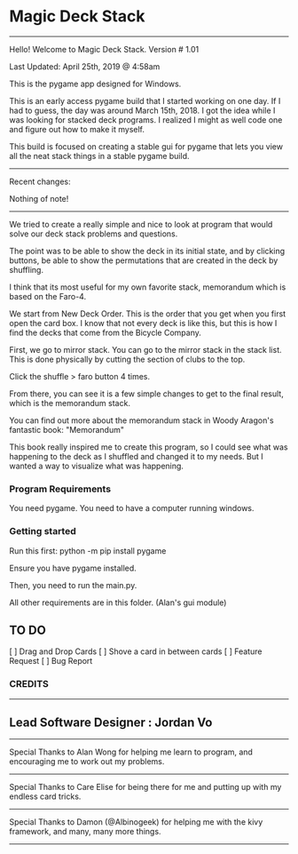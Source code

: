 # Magic Deck Stack
------

Hello! Welcome to Magic Deck Stack. Version # 1.01

Last Updated: April 25th, 2019 @ 4:58am

This is the pygame app designed for Windows.

This is an early access pygame build that I started working on one day. If I had to guess, the day was around March 15th, 2018.  I got the idea while I was looking for stacked deck programs. I realized I might as well code one and figure out how to make it myself.

This build is focused on creating a stable gui for pygame that lets you view all the neat stack things in a stable pygame build.

----

Recent changes:

Nothing of note!

----

We tried to create a really simple and nice to look at program that would solve our deck stack problems and questions.

The point was to be able to show the deck in its initial state, and by clicking buttons, be able to show the permutations that are created in the deck by shuffling.

I think that its most useful for my own favorite stack, memorandum which is based on the Faro-4.

We start from New Deck Order. This is the order that you get when you first open the card box. I know that not every deck is like this, but this is how I find the decks that come from the Bicycle Company.

First, we go to mirror stack. You can go to the mirror stack in the stack list. This is done physically by cutting the section of clubs to the top.

Click the shuffle > faro button 4 times.

From there, you can see it is a few simple changes to get to the final result, which is the memorandum stack.

You can find out more about the memorandum stack in Woody Aragon's fantastic book: "Memorandum"

This book really inspired me to create this program, so I could see what was happening to the deck as I shuffled and changed it to my needs. But I wanted a way to visualize what was happening.

### Program Requirements
You need pygame.
You need to have a computer running windows.

### Getting started

Run this first:
python -m pip install pygame

Ensure you have pygame installed.

Then, you need to run the main.py.

All other requirements are in this folder. (Alan's gui module)

## TO DO

[ ] Drag and Drop Cards
[ ] Shove a card in between cards
[ ] Feature Request
[ ] Bug Report


### CREDITS

----------------------------

Lead Software Designer : Jordan Vo
---------
---------


Special Thanks to Alan Wong for helping me learn to program,
and encouraging me to work out my problems.

-------------------

Special Thanks to Care Elise for being there for me and putting up with my endless card tricks.

-------------------

Special Thanks to Damon (@Albinogeek) for helping me with the kivy framework, and many, many more things.

-------------------
